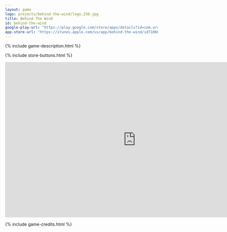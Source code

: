 ```yaml
---
layout: game
logo: projects/behind-the-wind/logo.250.jpg
title: Behind The Wind
id: behind-the-wind
google-play-url: "https://play.google.com/store/apps/details?id=com.uralys.behindthewind"
app-store-url: "https://itunes.apple.com/us/app/behind-the-wind/id710604626"
---
```


{% include game-description.html %}

{% include store-buttons.html %}

<div class="highlight row gutters span_12">
     <iframe width="860" height="512" src="http://www.youtube.com/embed/6BTX4zpUBHw" frameborder="0"></iframe>
</div>


{% include game-credits.html %}
